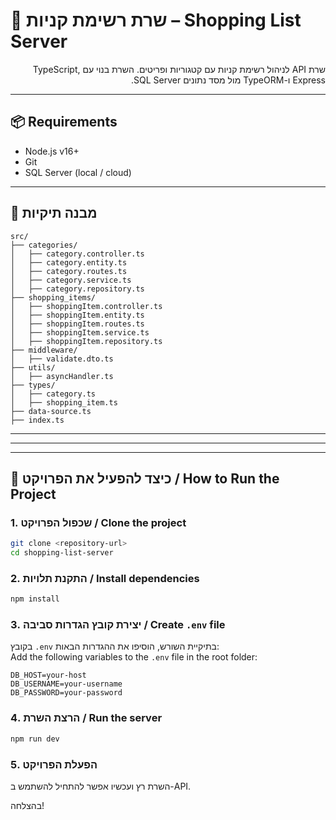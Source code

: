 # 🛒 שרת רשימת קניות – Shopping List Server

<p dir="rtl">
שרת API לניהול רשימת קניות עם קטגוריות ופריטים. השרת בנוי עם TypeScript, Express ו-TypeORM מול מסד נתונים SQL Server.
</p>

---

## 📦 Requirements  
- Node.js v16+
- Git
- SQL Server (local / cloud)

---

## 📁 מבנה תיקיות
```
src/
├── categories/
│   ├── category.controller.ts
│   ├── category.entity.ts
│   ├── category.routes.ts
│   ├── category.service.ts
│   ├── category.repository.ts
├── shopping_items/
│   ├── shoppingItem.controller.ts
│   ├── shoppingItem.entity.ts
│   ├── shoppingItem.routes.ts
│   ├── shoppingItem.service.ts
│   ├── shoppingItem.repository.ts
├── middleware/
│   ├── validate.dto.ts
├── utils/
│   ├── asyncHandler.ts
├── types/
│   ├── category.ts
│   ├── shopping_item.ts
├── data-source.ts
├── index.ts
```





---


---


---

## 🧪 כיצד להפעיל את הפרויקט / How to Run the Project

### 1. שכפול הפרויקט / Clone the project

```bash
git clone <repository-url>
cd shopping-list-server
```
### 2. התקנת תלויות / Install dependencies


```bash
npm install
```
### 3. יצירת קובץ הגדרות סביבה / Create `.env` file

בקובץ `.env` בתיקיית השורש, הוסיפו את ההגדרות הבאות:  
Add the following variables to the `.env` file in the root folder:

```env
DB_HOST=your-host
DB_USERNAME=your-username
DB_PASSWORD=your-password
```
### 4. הרצת השרת / Run the server

```bash
npm run dev
```
### 5. הפעלת הפרויקט

השרת רץ ועכשיו אפשר להתחיל להשתמש ב-API.

בהצלחה!
